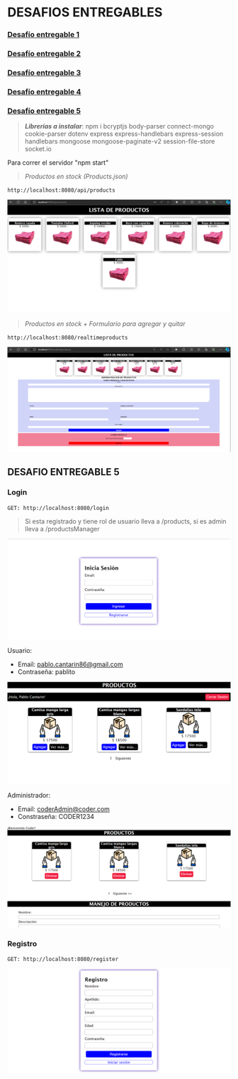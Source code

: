 # DESAFIOS ENTREGABLES

### [Desafío entregable 1](https://github.com/Pablocan86/desafios_entregables_Cantarin_Backend/tree/main/primer_desafio_entregable)

### [Desafío entregable 2](https://github.com/Pablocan86/desafios_entregables_Cantarin_Backend/tree/main/segundo_desafio_entregable)

### [Desafío entregable 3](https://github.com/Pablocan86/desafios_entregables_Cantarin_Backend/tree/main/tercer_desafio_entregable)

### [Desafío entregable 4](https://github.com/Pablocan86/desafios_entregables_Cantarin_Backend/tree/main/cuarto_desafio_entregable/src)

### [Desafío entregable 5](https://github.com/Pablocan86/desafios_entregables_Cantarin_Backend/tree/main/quinto_desafio_entregable/src)

> ***Librerias a instalar***: npm i bcryptjs body-parser connect-mongo cookie-parser dotenv express express-handlebars express-session handlebars mongoose mongoose-paginate-v2 session-file-store socket.io

Para correr el servidor "npm start"

> _Productos en stock (Products.json)_

```
http://localhost:8080/api/products
```

![alt text](image.png)

> _Productos en stock + Formulario para agregar y quitar_

```
http://localhost:8080/realtimeproducts
```

![alt text](image-1.png)


## DESAFIO ENTREGABLE 5

### Login

````
GET: http://localhost:8080/login
````

> Si esta registrado y tiene rol de usuario lleva a /products, si es admin lleva a /productsManager

![alt text](image-2.png)

Usuario:
- Email: pablo.cantarin86@gmail.com
- Contraseña: pablito

![alt text](image-4.png)

Administrador:

- Email: coderAdmin@coder.com
- Constraseña: CODER1234

![alt text](image-5.png)

### Registro

````
GET: http://localhost:8080/register
````

![alt text](image-3.png)
